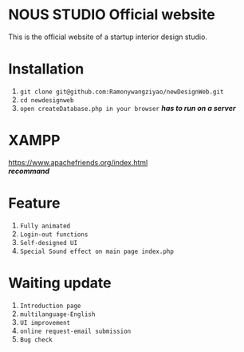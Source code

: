 # NOUS STUDIO Official website
This is the official website of a startup interior design studio. 

# Installation
1. `git clone git@github.com:Ramonywangziyao/newDesignWeb.git`
2. `cd newdesignweb`
3. `open createDatabase.php in your browser`
*******has to run on a server*******

# XAMPP
https://www.apachefriends.org/index.html</br>
*******recommand*******

# Feature
1. `Fully animated`
2. `Login-out functions`
3. `Self-designed UI`
4. `Special Sound effect on main page index.php`

# Waiting update
1. `Introduction page`
2. `multilanguage-English`
3. `UI improvement`
4. `online request-email submission`
5. `Bug check`
